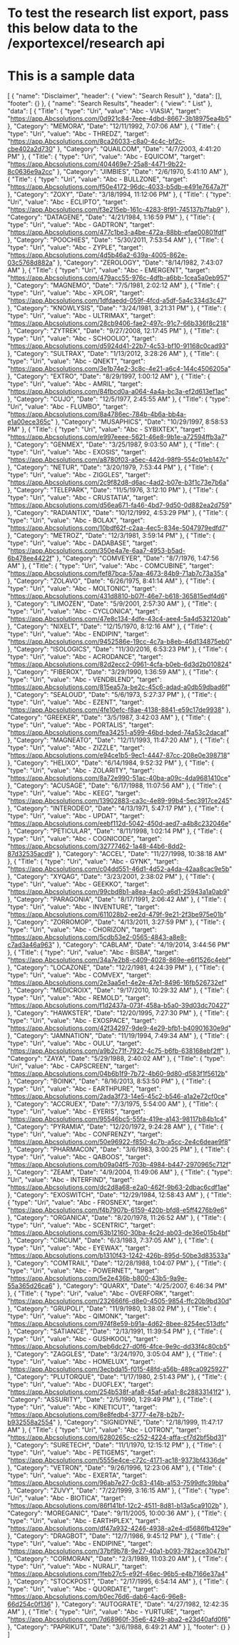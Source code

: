 # To test the research list export, pass this below data to the /exportexcel/research api 
# This is a sample data

[
  { "name": "Disclaimer", "header": { "view": "Search Result" }, "data": [], "footer": {} },
  {
    "name": "Search Results",
    "header": { "view": " List" },
    "data": [
      {
        "Title": {
          "type": "Uri",
          "value": "Abc - VIASIA",
          "target": "https://app.Abcsolutions.com/0d921c84-7eee-4dbd-8667-3b18975ea4b5"
        },
        "Category": "MEMORA",
        "Date": "12/11/1992, 7:07:06 AM"
      },
      {
        "Title": {
          "type": "Uri",
          "value": "Abc - THREDZ",
          "target": "https://app.Abcsolutions.com/8ca26033-c8a0-4c4c-bf2c-cbe402a2d730"
        },
        "Category": "QUAILCOM",
        "Date": "4/7/2003, 4:41:20 PM"
      },
      {
        "Title": {
          "type": "Uri",
          "value": "Abc - EQUICOM",
          "target": "https://app.Abcsolutions.com/404469e7-25a8-4471-9b22-8c0636e9a2cc"
        },
        "Category": "JIMBIES",
        "Date": "2/6/1970, 5:41:10 AM"
      },
      {
        "Title": {
          "type": "Uri",
          "value": "Abc - BULLZONE",
          "target": "https://app.Abcsolutions.com/f50e4172-96dc-4033-b5db-e491e7647a7f"
        },
        "Category": "ZOXY",
        "Date": "3/18/1994, 11:12:06 PM"
      },
      {
        "Title": {
          "type": "Uri",
          "value": "Abc - ECLIPTO",
          "target": "https://app.Abcsolutions.com/f3e215eb-161c-4283-8f91-745137b7fab9"
        },
        "Category": "DATAGENE",
        "Date": "4/21/1984, 1:16:59 PM"
      },
      {
        "Title": {
          "type": "Uri",
          "value": "Abc - GADTRON",
          "target": "https://app.Abcsolutions.com/477c1be3-a4be-472a-88bb-efae00801fdf"
        },
        "Category": "POOCHIES",
        "Date": "5/30/2011, 7:53:54 AM"
      },
      {
        "Title": {
          "type": "Uri",
          "value": "Abc - ZYPLE",
          "target": "https://app.Abcsolutions.com/4d5b46a2-639a-4005-862e-03c5768d882a"
        },
        "Category": "ZEROLOGY",
        "Date": "8/14/1982, 7:43:07 AM"
      },
      {
        "Title": {
          "type": "Uri",
          "value": "Abc - EMERGENT",
          "target": "https://app.Abcsolutions.com/479acc55-976c-4dfb-a6bb-1cea5a0eb957"
        },
        "Category": "MAGNEMO",
        "Date": "7/5/1981, 2:02:12 AM"
      },
      {
        "Title": {
          "type": "Uri",
          "value": "Abc - XPLOR",
          "target": "https://app.Abcsolutions.com/1dfdaedd-059f-4fcd-a5df-5a4c334d3c47"
        },
        "Category": "KNOWLYSIS",
        "Date": "3/24/1981, 3:21:31 PM"
      },
      {
        "Title": {
          "type": "Uri",
          "value": "Abc - ULTRIMAX",
          "target": "https://app.Abcsolutions.com/28cb9406-fae2-497c-91c7-66b336f8c218"
        },
        "Category": "ZYTREK",
        "Date": "9/27/2008, 12:17:45 PM"
      },
      {
        "Title": {
          "type": "Uri",
          "value": "Abc - SCHOOLIO",
          "target": "https://app.Abcsolutions.com/d5924d41-22b7-4c53-bf10-91168c0cad93"
        },
        "Category": "SULTRAX",
        "Date": "1/13/2012, 3:28:26 AM"
      },
      {
        "Title": {
          "type": "Uri",
          "value": "Abc - QNEKT",
          "target": "https://app.Abcsolutions.com/3e1b74e2-3c8c-4e21-a6c4-144c4506205a"
        },
        "Category": "EXTRO",
        "Date": "8/29/1997, 1:00:12 AM"
      },
      {
        "Title": {
          "type": "Uri",
          "value": "Abc - AMRIL",
          "target": "https://app.Abcsolutions.com/84fbcd0a-a064-4a4a-bc3a-ef2d613ef1ac"
        },
        "Category": "CUJO",
        "Date": "12/5/1977, 2:45:55 AM"
      },
      {
        "Title": {
          "type": "Uri",
          "value": "Abc - FLUMBO",
          "target": "https://app.Abcsolutions.com/8a4786ec-784b-4b6a-bb4a-e1a00ece365c"
        },
        "Category": "MUSAPHICS",
        "Date": "10/29/1997, 8:58:53 PM"
      },
      {
        "Title": {
          "type": "Uri",
          "value": "Abc - SYBIXTEX",
          "target": "https://app.Abcsolutions.com/e997eeee-5621-46e8-9b1e-a72594ffb3a7"
        },
        "Category": "GENMEX",
        "Date": "3/25/1987, 9:03:50 AM"
      },
      {
        "Title": {
          "type": "Uri",
          "value": "Abc - EXOSIS",
          "target": "https://app.Abcsolutions.com/a8780f03-a5ec-442d-98f9-554c01eb147c"
        },
        "Category": "NETUR",
        "Date": "3/20/1979, 7:53:44 PM"
      },
      {
        "Title": {
          "type": "Uri",
          "value": "Abc - ZIGGLES",
          "target": "https://app.Abcsolutions.com/2c9f82d8-d6ac-4ad2-b07e-b3f1c73e7b6a"
        },
        "Category": "TELEPARK",
        "Date": "11/5/1976, 3:12:10 PM"
      },
      {
        "Title": {
          "type": "Uri",
          "value": "Abc - CRUSTATIA",
          "target": "https://app.Abcsolutions.com/d56ea671-fa46-4bd7-9d50-0d882ea2d759"
        },
        "Category": "RADIANTIX",
        "Date": "10/12/1992, 4:53:29 PM"
      },
      {
        "Title": {
          "type": "Uri",
          "value": "Abc - BOLAX",
          "target": "https://app.Abcsolutions.com/10bdf62f-c2aa-4ec5-834e-5047979edfd7"
        },
        "Category": "METROZ",
        "Date": "12/3/1981, 3:59:14 PM"
      },
      {
        "Title": {
          "type": "Uri",
          "value": "Abc - DADABASE",
          "target": "https://app.Abcsolutions.com/350e4a7e-6aa7-4953-b5ad-6b478ee4422f"
        },
        "Category": "COMVEYER",
        "Date": "8/7/1976, 1:47:56 AM"
      },
      {
        "Title": {
          "type": "Uri",
          "value": "Abc - COMCUBINE",
          "target": "https://app.Abcsolutions.com/fef87bca-57aa-4673-84b9-71ab7c73a35a"
        },
        "Category": "ZOLAVO",
        "Date": "6/26/1975, 8:41:14 AM"
      },
      {
        "Title": {
          "type": "Uri",
          "value": "Abc - MOLTONIC",
          "target": "https://app.Abcsolutions.com/431d8810-b07f-46e7-b618-365815edf4d6"
        },
        "Category": "LIMOZEN",
        "Date": "5/9/2001, 2:57:30 AM"
      },
      {
        "Title": {
          "type": "Uri",
          "value": "Abc - CYCLONICA",
          "target": "https://app.Abcsolutions.com/47e8c134-4dfe-43c4-aee4-5a4d532120ab"
        },
        "Category": "NIXELT",
        "Date": "12/15/1970, 8:12:16 AM"
      },
      {
        "Title": {
          "type": "Uri",
          "value": "Abc - ENDIPIN",
          "target": "https://app.Abcsolutions.com/9452586e-19cc-4c7a-b8eb-46d134875eb0"
        },
        "Category": "ISOLOGICS",
        "Date": "11/30/2016, 6:53:23 PM"
      },
      {
        "Title": {
          "type": "Uri",
          "value": "Abc - ACRODANCE",
          "target": "https://app.Abcsolutions.com/82d2ecc2-0961-4cfa-b0eb-6d3d2b010824"
        },
        "Category": "FIBEROX",
        "Date": "3/29/1990, 1:36:59 AM"
      },
      {
        "Title": {
          "type": "Uri",
          "value": "Abc - VENDBLEND",
          "target": "https://app.Abcsolutions.com/815ea57a-be2c-45c6-adad-a0db59dbad6f"
        },
        "Category": "SEALOUD",
        "Date": "5/6/1973, 5:27:37 PM"
      },
      {
        "Title": {
          "type": "Uri",
          "value": "Abc - EZENT",
          "target": "https://app.Abcsolutions.com/4fe10efc-f8ae-4138-8841-e59c17de9938"
        },
        "Category": "GREEKER",
        "Date": "3/5/1987, 3:42:03 AM"
      },
      {
        "Title": {
          "type": "Uri",
          "value": "Abc - PORTALIS",
          "target": "https://app.Abcsolutions.com/fea34251-a599-46bd-bded-74a53c2dacaf"
        },
        "Category": "MAGNEATO",
        "Date": "12/11/1993, 11:47:20 AM"
      },
      {
        "Title": {
          "type": "Uri",
          "value": "Abc - ZIZZLE",
          "target": "https://app.Abcsolutions.com/e94ce1b5-9ec1-4447-87cc-208e0e398718"
        },
        "Category": "HELIXO",
        "Date": "6/14/1984, 9:52:32 PM"
      },
      {
        "Title": {
          "type": "Uri",
          "value": "Abc - ZOLARITY",
          "target": "https://app.Abcsolutions.com/8a72e990-51ac-40ba-a09c-4da9681410ce"
        },
        "Category": "ACUSAGE",
        "Date": "6/17/1988, 11:07:56 AM"
      },
      {
        "Title": {
          "type": "Uri",
          "value": "Abc - KEEG",
          "target": "https://app.Abcsolutions.com/13902883-ca3c-4e89-99b4-5ec3917ce245"
        },
        "Category": "INTERODEO",
        "Date": "4/13/1971, 5:47:17 PM"
      },
      {
        "Title": {
          "type": "Uri",
          "value": "Abc - UPDAT",
          "target": "https://app.Abcsolutions.com/eebf112d-5042-450d-aed7-a4b8c232046e"
        },
        "Category": "PETICULAR",
        "Date": "8/11/1998, 1:02:14 PM"
      },
      {
        "Title": {
          "type": "Uri",
          "value": "Abc - COGNICODE",
          "target": "https://app.Abcsolutions.com/32777462-1a48-44b6-8dd2-87d32535acd9"
        },
        "Category": "ACCEL",
        "Date": "11/27/1998, 10:38:18 AM"
      },
      {
        "Title": {
          "type": "Uri",
          "value": "Abc - GYNK",
          "target": "https://app.Abcsolutions.com/c04dd551-46d1-4d52-a4da-42aa8cac9e5b"
        },
        "Category": "XYQAG",
        "Date": "3/23/2001, 2:38:02 PM"
      },
      {
        "Title": {
          "type": "Uri",
          "value": "Abc - GEEKKO",
          "target": "https://app.Abcsolutions.com/99cbd8b1-a8ea-4ac0-a6d1-25943a1a0ab9"
        },
        "Category": "PARAGONIA",
        "Date": "8/17/1991, 2:06:42 AM"
      },
      {
        "Title": {
          "type": "Uri",
          "value": "Abc - INVENTURE",
          "target": "https://app.Abcsolutions.com/611028b2-ee2d-479f-9e21-2f3be975e01b"
        },
        "Category": "ZORROMOP",
        "Date": "4/13/2011, 3:27:59 PM"
      },
      {
        "Title": {
          "type": "Uri",
          "value": "Abc - CHORIZON",
          "target": "https://app.Abcsolutions.com/5cdb53e2-0565-4843-a8e8-c7ad3a46a963"
        },
        "Category": "CABLAM",
        "Date": "4/19/2014, 3:44:56 PM"
      },
      {
        "Title": {
          "type": "Uri",
          "value": "Abc - BISBA",
          "target": "https://app.Abcsolutions.com/34a7e2b8-c409-4028-869e-e6f1526c4ebf"
        },
        "Category": "LOCAZONE",
        "Date": "12/2/1981, 4:24:39 PM"
      },
      {
        "Title": {
          "type": "Uri",
          "value": "Abc - COMVEX",
          "target": "https://app.Abcsolutions.com/2e3aa5e1-4e2e-47e1-8496-16fb526732ef"
        },
        "Category": "MEDICROIX",
        "Date": "9/17/2010, 10:29:32 AM"
      },
      {
        "Title": {
          "type": "Uri",
          "value": "Abc - REMOLD",
          "target": "https://app.Abcsolutions.com/f1d2437a-073f-458a-b5a0-39d03dc70427"
        },
        "Category": "HAWKSTER",
        "Date": "12/20/1995, 7:27:30 PM"
      },
      {
        "Title": {
          "type": "Uri",
          "value": "Abc - EXOSPACE",
          "target": "https://app.Abcsolutions.com/42f34297-9de9-4e29-bfb1-b40901630e9d"
        },
        "Category": "JAMNATION",
        "Date": "11/19/1994, 7:49:34 AM"
      },
      {
        "Title": {
          "type": "Uri",
          "value": "Abc - OULU",
          "target": "https://app.Abcsolutions.com/a9b2c71f-7922-4c75-b6fb-638168ebf2ff"
        },
        "Category": "ZAYA",
        "Date": "5/29/1988, 2:40:02 AM"
      },
      {
        "Title": {
          "type": "Uri",
          "value": "Abc - CAPSCREEN",
          "target": "https://app.Abcsolutions.com/04b6b1f9-7b72-4b60-9d80-d583f1f5612b"
        },
        "Category": "BOINK",
        "Date": "8/16/2013, 8:53:50 PM"
      },
      {
        "Title": {
          "type": "Uri",
          "value": "Abc - EARTHPURE",
          "target": "https://app.Abcsolutions.com/2ada3f73-14e5-45c2-b546-a1a2e72cf0ce"
        },
        "Category": "ACCRUEX",
        "Date": "7/3/1975, 5:54:00 AM"
      },
      {
        "Title": {
          "type": "Uri",
          "value": "Abc - EYERIS",
          "target": "https://app.Abcsolutions.com/95546bc5-55fa-419e-a143-98117b84b1c4"
        },
        "Category": "PYRAMIA",
        "Date": "12/20/1972, 9:24:28 AM"
      },
      {
        "Title": {
          "type": "Uri",
          "value": "Abc - CONFRENZY",
          "target": "https://app.Abcsolutions.com/50e96922-f850-4c7b-a5cc-2e4c6deae9f8"
        },
        "Category": "PHARMACON",
        "Date": "3/6/1983, 3:00:25 PM"
      },
      {
        "Title": {
          "type": "Uri",
          "value": "Abc - QABOOS",
          "target": "https://app.Abcsolutions.com/b09a04f5-703b-4984-b447-2970965c712f"
        },
        "Category": "ZEAM",
        "Date": "4/9/2004, 11:49:06 AM"
      },
      {
        "Title": {
          "type": "Uri",
          "value": "Abc - INTERFIND",
          "target": "https://app.Abcsolutions.com/dc2d8a68-e2a0-462f-9b63-2dbac6cdf1ae"
        },
        "Category": "EXOSWITCH",
        "Date": "12/29/1984, 12:58:43 AM"
      },
      {
        "Title": {
          "type": "Uri",
          "value": "Abc - FROSNEX",
          "target": "https://app.Abcsolutions.com/f4b7907b-6159-420b-bfd8-e5ff4276b9e6"
        },
        "Category": "ORGANICA",
        "Date": "8/20/1978, 11:26:52 AM"
      },
      {
        "Title": {
          "type": "Uri",
          "value": "Abc - SCENTRIC",
          "target": "https://app.Abcsolutions.com/63b12160-30ba-4c2d-ab03-de36e015b4bf"
        },
        "Category": "CIRCUM",
        "Date": "6/3/1983, 7:37:05 AM"
      },
      {
        "Title": {
          "type": "Uri",
          "value": "Abc - EYEWAX",
          "target": "https://app.Abcsolutions.com/b1310f43-1242-426b-895d-50be3d83533a"
        },
        "Category": "COMTRAIL",
        "Date": "12/28/1988, 1:04:07 PM"
      },
      {
        "Title": {
          "type": "Uri",
          "value": "Abc - POWERNET",
          "target": "https://app.Abcsolutions.com/5e2e436b-b800-43b5-9a9e-55a365d26ca6"
        },
        "Category": "QUARX",
        "Date": "4/25/2007, 6:46:34 PM"
      },
      {
        "Title": {
          "type": "Uri",
          "value": "Abc - OVERFORK",
          "target": "https://app.Abcsolutions.com/232666f6-d8e0-4505-9854-ffc20b9bd30d"
        },
        "Category": "GRUPOLI",
        "Date": "11/9/1980, 1:38:02 PM"
      },
      {
        "Title": {
          "type": "Uri",
          "value": "Abc - QIMONK",
          "target": "https://app.Abcsolutions.com/974f8e59-b91a-4d62-8bee-8254ec513dfc"
        },
        "Category": "SATIANCE",
        "Date": "2/13/1991, 11:39:54 PM"
      },
      {
        "Title": {
          "type": "Uri",
          "value": "Abc - GUSHKOOL",
          "target": "https://app.Abcsolutions.com/beb6dc27-d0f6-4fce-9e9c-dd33f4c80cb5"
        },
        "Category": "ZAGGLES",
        "Date": "3/24/1970, 3:05:04 AM"
      },
      {
        "Title": {
          "type": "Uri",
          "value": "Abc - HOMELUX",
          "target": "https://app.Abcsolutions.com/3ecbda15-f015-48fd-a56b-489ca0925927"
        },
        "Category": "PLUTORQUE",
        "Date": "1/17/1980, 2:51:43 PM"
      },
      {
        "Title": {
          "type": "Uri",
          "value": "Abc - DUOFLEX",
          "target": "https://app.Abcsolutions.com/254b538f-afa8-45af-a6a1-8c28833141f2"
        },
        "Category": "ASSURITY",
        "Date": "2/5/1990, 1:29:49 PM"
      },
      {
        "Title": {
          "type": "Uri",
          "value": "Abc - KINETICUT",
          "target": "https://app.Abcsolutions.com/8e8fedb4-3777-4e78-b2b7-b932558a2554"
        },
        "Category": "SIGNIDYNE",
        "Date": "2/18/1999, 11:47:17 AM"
      },
      {
        "Title": {
          "type": "Uri",
          "value": "Abc - LOTRON",
          "target": "https://app.Abcsolutions.com/6280265c-c252-4224-affa-cf7d2bf5bd31"
        },
        "Category": "SURETECH",
        "Date": "11/1/1970, 12:15:12 PM"
      },
      {
        "Title": {
          "type": "Uri",
          "value": "Abc - PETIGEMS",
          "target": "https://app.Abcsolutions.com/5555e4ce-c72c-4171-ac18-9373bf4336de"
        },
        "Category": "VETRON",
        "Date": "9/26/1996, 12:23:06 AM"
      },
      {
        "Title": {
          "type": "Uri",
          "value": "Abc - EXERTA",
          "target": "https://app.Abcsolutions.com/96ab7e27-0c83-414b-a153-7599dfc39bba"
        },
        "Category": "ZUVY",
        "Date": "7/22/1999, 3:16:15 AM"
      },
      {
        "Title": {
          "type": "Uri",
          "value": "Abc - BIOTICA",
          "target": "https://app.Abcsolutions.com/86f141bf-12c2-4511-8d81-b13a5ca9102b"
        },
        "Category": "MOREGANIC",
        "Date": "9/11/2005, 10:00:36 AM"
      },
      {
        "Title": {
          "type": "Uri",
          "value": "Abc - EARTHPLEX",
          "target": "https://app.Abcsolutions.com/df47a932-4246-4938-a2e4-d5686fb4129e"
        },
        "Category": "DRAGBOT",
        "Date": "12/7/1986, 9:45:12 PM"
      },
      {
        "Title": {
          "type": "Uri",
          "value": "Abc - ENDIPINE",
          "target": "https://app.Abcsolutions.com/37bf9b78-9e27-40a1-b093-782ace3047b1"
        },
        "Category": "CORMORAN",
        "Date": "2/3/1989, 11:03:20 AM"
      },
      {
        "Title": {
          "type": "Uri",
          "value": "Abc - NURALI",
          "target": "https://app.Abcsolutions.com/1feb27c5-e92f-46ec-96b5-e4b7166e37a4"
        },
        "Category": "STOCKPOST",
        "Date": "2/17/1995, 6:54:14 AM"
      },
      {
        "Title": {
          "type": "Uri",
          "value": "Abc - QUORDATE",
          "target": "https://app.Abcsolutions.com/b0ec76d6-dab6-4ac6-96e8-66d254c0f136"
        },
        "Category": "AUTOGRATE",
        "Date": "4/27/1982, 12:42:35 AM"
      },
      {
        "Title": {
          "type": "Uri",
          "value": "Abc - YURTURE",
          "target": "https://app.Abcsolutions.com/7d68960f-35e6-4249-aba2-e23d40afd0f6"
        },
        "Category": "PAPRIKUT",
        "Date": "3/6/1988, 6:49:21 AM"
      }
    ],
    "footer": {}
  }
]